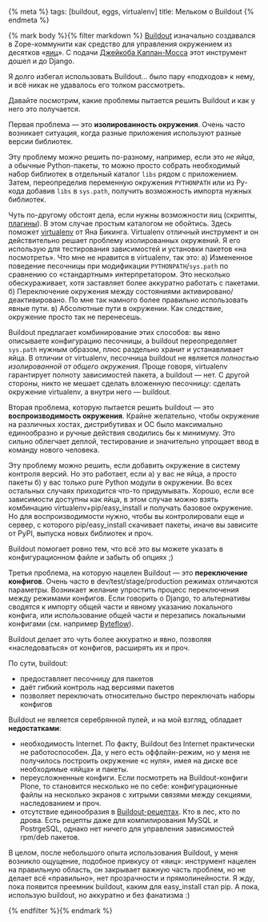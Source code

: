 {% meta %}
   tags: [buildout, eggs, virtualenv]
   title: Мельком о Buildout
{% endmeta %}

{% mark body %}{% filter markdown %}
[Buildout][] изначально создавался в Zope-коммунити
как средство для управления окружением из десятков «[яиц][egg]».
С подачи [Джейкоба Каплан-Мосса][jacobian] этот инструмент дошел и до Django.

Я долго избегал использовать Buildout… было пару «подходов» к нему, и всё никак
не удавалось его толком рассмотреть.

Давайте посмотрим, какие проблемы пытается решить Buildout и как у него это
получается.

Первая проблема — это **изолированность окружения**. Очень часто возникает ситуация,
когда разные приложения используют разные версии библиотек.

Эту проблему можно решить по-разному, например, если это *не яйца*, а обычные
Python-пакеты, то можно просто собрать необходимый набор библиотек в отдельный
каталог `libs` рядом с приложением. Затем, переопределив переменную окружения
`PYTHONPATH` или из Py-кода добавив `libs` в `sys.path`, получить возможность
импорта нужных библиотек.

Чуть по-другому обстоят дела, если нужны возможности яиц (скрипты,
[плагины][egg-plugins]). В этом случае простым каталогом не обойтись. Здесь поможет
[virtualenv][] от Яна Бикинга. Virtualenv отличный инструмент и он действительно
решает проблему изолированных окружений. Я его использую для тестирования зависимостей
и установки пакетов «на посмотреть». Что мне не нравится в virtualenv, так это:
а) Измененное поведение песочницы при модификации `PYTHONPATH`/`sys.path`
по сравнению со «стандартным» интерпретатором. Это несколько обескураживает, хотя
заставляет более аккуратно работать с пакетами. б) Переключение окружения
между состояниями активировано/деактивировано. По мне так намного более правильно
использовать явные пути. в) Абсолютные пути в окружении. Как следствие, окружение
просто так не перенесешь.

Buildout предлагает комбинирование этих способов: вы явно описываете конфигурацию
песочницы, а buildout переопределяет `sys.path` нужным образом, плюс раздельно
хранит и устанавливает яйца. В отличии от virtualenv, песочница buildout не является
*полностью изолированной от общего окружения*. Проще говоря, virtualenv гарантирует
полноту зависимостей пакета, а buildout — нет. С другой стороны, никто не мешает
сделать вложенную песочницу: сделать окружение virtualenv, а внутри него — buildout.


Вторая проблема, которую пытается решить buildout — это **воспроизводимость
окружения**. Крайне желательно, чтобы окружение на различных хостах, дистрибутивах
и ОС было максимально единообразно и ручные действия сводились бы к минимуму. Это
сильно облегчает деплой, тестирование и значительно упрощает ввод в команду
нового человека. 

Эту проблему можно решить, если добавить окружение в систему контроля версий. Но
это работает, если а) у вас не яйца, а просто пакеты б) у вас только pure Python
модули в окружении. Во всех остальных случаях приходится что-то придумывать.
Хорошо, если все зависимости доступны как яйца, в этом случае можно взять
комбинацию virtualenv+pip/easy_install и получать базовое окружение. Но для
воспроизводимости нужно, чтобы вы контролировали еще и сервер, с которого
pip/easy_install скачивает пакеты, иначе вы зависите от PyPI, выпуска новых
библиотек и проч.

Buildout помогает ровно тем, что всё это вы можете указать в конфигурационном
файле и забыть об опциях ;)


Третья проблема, на которую нацелен Buildout — это **переключение конфигов**.
Очень часто в dev/test/stage/production режимах отличаются параметры. Возникает
желание упростить процесс переключения между режимами конфигов. Если говорить
о Django, то альтернативы сводятся к импорту общей части и явному указанию
локального конфига, или использование общей части и перезапись локальными
конфигами (см. например [Byteflow][byteflow]).

Buildout делает это чуть более аккуратно и явно, позволяя «наследоваться» от конфигов,
расширять их и проч.

По сути, buildout:

 - предоставляет песочницу для пакетов
 - даёт гибкий контроль над версиями пакетов
 - позволяет переключать относительно быстро переключать наборы конфигов

Buildout не является серебрянной пулей, и на мой взгляд, обладает **недостатками**:

 - необходимость Internet. По факту, Buildout без Internet практически
   не работоспособен. Да, у него есть оффлайн-режим, но у меня не получилось
   построить окружение «с нуля», имея на диске все необходимые «яйца» и пакеты.
 - переусложненные конфиги. Если посмотреть на Buildout-конфиги Plone, то становится
   несколько не по себе: конфигурационные файлы на несколько экранов с хитрыми
   связями между секциями, наследованием и проч.
 - отсутствие единообразия в [Buildout-рецептах][recipes]. Кто в лес, кто по дрова.
   Есть рецепты даже для компилирования MySQL и PostrgeSQL, однако нет ничего для
   управления зависимостей rpm/deb пакетов.


В целом, после небольшого опыта использования Buildout, у меня возникло ощущение,
подобное привкусу от «яиц»: инструмент нацелен на правильную область, он закрывает
важную часть проблем, но не делает всё «правильно», нет прозрачности
и прямолинейности. Я жду, пока появится преемник buildout, каким для easy_install
стал pip. А пока, использую buildout, но аккуратно и без фанатизма :)


[Buildout]: http://www.buildout.org
[egg]: http://wiki.python.org/moin/egg
[jacobian]: http://jacobian.org/writing/django-apps-with-buildout/
[egg-plugins]: http://pyobject.ru/blog/2007/02/18/understanding-eggs-entrypoints/
[virtualenv]: http://pypi.python.org/pypi/virtualenv
[byteflow]: http://hg.piranha.org.ua/byteflow
[recipes]: http://www.buildout.org/docs/recipelist.html
{% endfilter %}{% endmark %}

